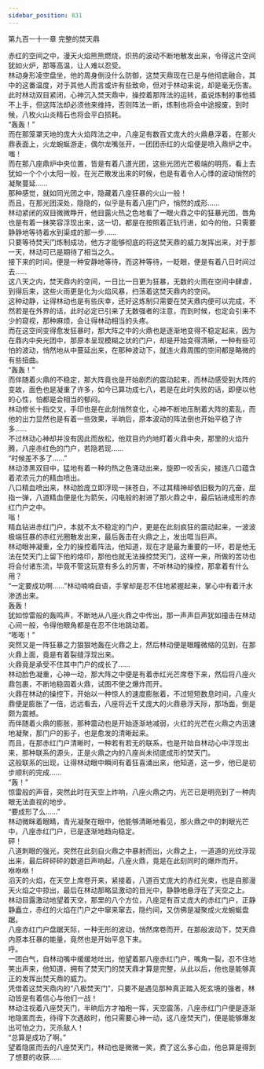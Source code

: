 ```yaml
---
sidebar_position: 831
---
```

 第九百一十一章 完整的焚天鼎


赤红的空间之中，漫天火焰熊熊燃烧，炽热的波动不断地散发出来，令得这片空间犹如火炉，那等高温，让人难以忍受。  
林动身形凌空盘坐，他的周身倒没什么防御，这焚天鼎现在已是与他彻底融合，其中的这番温度，对于其他人而言或许有些致命，但对于林动来说，却是毫无伤害。  
此时林动双目紧闭，心神沉入焚天鼎中，操控着那阵法的运转，虽说炼制的事他插不上手，但这阵法却必须他来维持，否则阵法一断，炼制也将会中途报废，到时候，八枚火山炎精石也将会平白损耗。  
“轰轰！”  
而在那笼罩天地的庞大火焰阵法之中，八座足有数百丈庞大的火鼎悬浮着，在那火鼎表面上，火龙蜿蜒游走，偶尔龙嘴张开，一团团赤红的火焰便是喷入鼎炉之中。  
嗤！  
而在那八座鼎炉中央位置，皆是有着八道光团，这些光团光芒极端的明亮，看上去犹如一个个小太阳一般，在光芒散发出来的时候，也是有着令人心悸的波动悄然的凝聚蔓延……  
那种感觉，就如同光团之中，隐藏着八座狂暴的火山一般！  
而且，在那光团深处，隐隐的，似乎是有着八座门户，悄然的成形……  
林动紧闭的双目微微睁开，他目露火热之色地看了一眼火鼎之中的狂暴光团，唇角也是有着一抹笑容浮现出来，这一切，都是在按照着正轨行进，如今的他，只需要静静地等待着水到渠成的那一步……  
只要等待焚天门炼制成功，他方才能够彻底的将这焚天鼎的威力发挥出来，对于那一天，林动可已是期待了相当之久。  
接下来的时间，便是一种安静地等待，而这种等待，一眨眼，便是有着八日时间过去……  
这八天之内，焚天鼎内的空间，一日比一日更为狂暴，无数的火雨在空间中肆虐，到得后来，这些火雨更是化为火焰风暴，扫荡着这焚天鼎内的空间。  
这种动静，让得林动也是有些庆幸，还好这炼制只需要在焚天鼎内便可以完成，不然若是在外界的话，此时必定已引来了无数强者的注意，而到时候，也定会引来不少的窥视，那种麻烦，会让得林动相当的头疼。  
而在这空间变得愈发狂暴时，那大阵之中的火鼎也是逐渐地变得不稳定起来，因为在鼎内中央光团中，那原本呈现模糊之状的门户，却是开始变得清晰，一种有些可怕的波动，悄然地从中蔓延出来，在那种波动下，就连火鼎周围的空间都是略微的有些扭曲。  
“轰轰！”  
而伴随着火鼎的不稳定，那大阵竟也是开始剧烈的震动起来，而林动感受到大阵的变故，面色也是凝重了许多，如今已算功成七八，若是在此时失败的话，即便以他的心性，怕都是会相当的郁闷。  
林动修长十指交叉，手印也是在此刻悄然变化，心神不断地压制着大阵的紊乱，而他的出力显然也是有着一些效果，半晌后，原本波动的阵法倒也开始平稳了许多……  
不过林动心神却并没有因此而放松，他双目灼灼地盯着火鼎中央，那里的火焰升腾，八座赤红色的门户，若隐若现……  
“时候差不多了……”  
林动漆黑双目中，猛地有着一种灼热之色涌动出来，旋即一咬舌尖，接连八口蕴含着浓浓元力的精血喷出。  
八口精血喷出来，林动脸庞立即浮现一抹苍白，不过其精神却依旧极为的亢奋，屈指一弹，八道精血便是化为箭矢，闪电般的射进了那火鼎之中，最后钻进成形的赤红门户之中。  
嗡！  
精血钻进赤红门户，本就不太不稳定的门户，更是在此刻疯狂的震动起来，一波波极端狂暴的赤红光圈散发出来，最后轰击在火鼎之上，发出哐当巨声。  
林动眼神凝重，全力的操控着阵法，他知道，现在才是最为重要的一环，若是他无法在焚天门上留下他的烙印，那他也就无法操控焚天门，这样一来，所做的苦功也将会付诸东流，毕竟不管这玩意有多么的厉害，不听林动的操控，那拿着有什么用？  
“一定要成功啊……”林动喃喃自语，手掌却是忍不住地紧握起来，掌心中有着汗水渗透出来。  
轰轰！  
犹如惊雷般的轰鸣声，不断地从八座火鼎之中传出，那一声声巨声犹如撞击在林动心间一般，令得他眼角都是在忍不住地跳动着。  
“嘭嘭！”  
突然又是一阵狂暴之力狠狠地轰在火鼎之上，然后林动便是眼瞳微缩的见到，在那火鼎上面，竟是有着裂缝浮现出来。  
火鼎竟是承受不住其中门户的成长了……  
林动脸色凝重，心神一动，那大阵之中便是有着赤红光芒席卷下来，然后将八座火鼎包裹，不断地稳固着火鼎，试图不使之爆炸而开。  
火鼎在林动的操控下，开始以一种惊人的速度膨胀着，不过短短数息时间，八座火鼎便是膨胀了一倍，远远看去，八座将近千丈庞大的火鼎悬浮天际，那场面，倒是颇为震撼。  
而伴随着火鼎的膨胀，那种震动也是开始逐渐地减弱，火红的光芒在火鼎之内迅速地凝聚，那门户的影子，也是愈发的清晰起来。  
而且，在那赤红门户清晰时，一种若有若无的联系，也是开始自林动心中浮现出来，那种联系的源头，正是火鼎之内的八座尚未彻底成形的焚天门。  
这般联系的出现，让得林动眼中瞬间有着狂喜涌出来，他知道，这一步，他已是初步顺利的完成……  
“轰！”  
惊雷般的声音，突然此时在天空上炸响，八座火鼎之内，光芒已是明亮到了一种肉眼无法直视的地步。  
“要成形了么……”  
林动微眯着眼睛，青光凝聚在眼中，他能够清晰地看见，那火鼎之中的刺眼光芒中，八座赤红门户，已是逐渐地趋向稳定。  
砰！  
八道刺眼的强光，突然在此刻自火鼎之中暴射而出，火鼎之上，一道道的光纹浮现出来，最后砰砰砰的数道巨声响起，八座火鼎，竟是在此刻同时的爆炸而开。  
咻咻咻！  
滔天的火焰，在天空上席卷开来，紧接着，八道百丈庞大的赤红光束，也是自那漫天火焰之中掠出，最后在林动那略显激动的目光中，静静地悬浮在了天空之上。  
林动目露激动地望着天空，那里的八个方位，八座足有百丈庞大的赤红门户，正静静矗立，赤红的火焰在门户之中窜来窜去，隐约间，又仿佛是凝聚成火龙蜿蜒盘踞。  
八座赤红门户盘踞天际，一种无形的波动，悄然席卷而开，在那般波动下，焚天鼎内原本狂暴的能量，竟然也是开始平息下来。  
呼。  
一团白气，自林动嘴中缓缓地吐出，他望着那八座赤红门户，嘴角一裂，忍不住地笑出声来，他知道，拥有了焚天门的焚天鼎才算是完整，从此以后，他也是能够真正的发挥出焚天鼎的威力。  
凭借着这焚天鼎内的“八极焚天门”，只要不是遇见那种真正踏入死玄境的强者，林动皆是有着信心与他们一战！  
林动注视着八座焚天门，半晌后方才袖袍一挥，天空震荡，八座赤红门户便是逐渐地隐匿而去，待得下次遇敌时，他只需要心神一动，这八座焚天门，便是能够爆发出可怕之力，灭杀敌人！  
“总算是成功了啊。”  
望着隐匿而去的八座焚天门，林动也是微微一笑，费了这么多心血，他总算是得到了想要的收获……  
  
  
